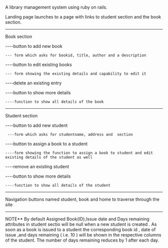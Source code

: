 
A library management system using ruby on rails.

Landing page launches to a page with links to student section and the book section.

________________________________________________________________________________________________________________


Book section

----button to add new book

    --- form which asks for bookid, title, author and a description
    
----button to edit existing books

    --- form showing the existing details and capability to edit it
    
----delete an existing entry

----button to show more details

    ----function to show all details of the book
    

_________________________________________________________________________________________________________________


Student section

----button to add new student

     ---form which asks for studentname, address and  section 
     
----button to assign a book to a student

    ----form showing the function to assign a book to student and edit existing details of the student as well   
    
----remove an existing student

----button to show more details

    ----function to show all details of the student
    
_________________________________________________________________________________________________________________

Navigation buttons named student, book and home to traverse through the site

_________________________________________________________________________________________________________________
    
NOTE** By default Assigned Book(ID),Issue date and  Days remaining attributes in student sectio will be null when a
new student is created .
As soon as a book is issued to a student the corresponding book id , date of issue ,and days remaining ( i.e. 10 ) will be shown in the respective columns of the student.
The number of days remaining reduces by 1 after each day.





